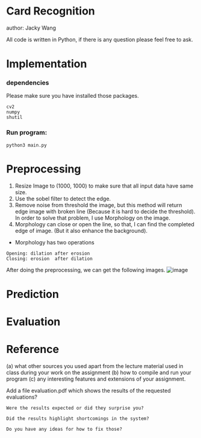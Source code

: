 # Card Recognition

author: Jacky Wang

All code is written in Python, if there is any question please feel free to ask.

# Implementation

### dependencies
Please make sure you have installed those packages.
```
cv2
numpy
shutil
```

### Run program:
```
python3 main.py
```

# Preprocessing

1. Resize Image to (1000, 1000) to make sure that all input data have same size.
2. Use the sobel filter to detect the edge.
3. Remove noise from threshold the image, but this method will return edge image with broken line (Because it is hard to decide the threshold). In order to solve that problem, I use Morphology on the image.
4. Morphology can close or open the line, so that, I can find the completed edge of image. (But it also enhance the background).
- Morphology has two operations
```
Opening: dilation after erosion
Closing: erosion  after dilation
```
After doing the preprocessing, we can get the following images.
![image](https://github.com/jacky1107/cardRecognition/blob/master/1.jpg)

# Prediction

# Evaluation

# Reference

(a) what other sources you used apart from the lecture material used in class during your work on the assignment
(b) how to compile and run your program
(c) any interesting features and extensions of your assignment.

Add a file evaluation.pdf
    which shows the results of the requested evaluations?

    Were the results expected or did they surprise you?
    
    Did the results highlight shortcomings in the system?
    
    Do you have any ideas for how to fix those? 
